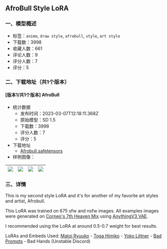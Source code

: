 ## AfroBull Style LoRA
### 一、模型概述

- 标签：`anime`, `draw style`, `afrobull`, `style`, `art style`
- 下载数：3998
- 收藏人数：661
- 评论人数：9
- 评分人数：7
- 评分：5

### 二、下载地址（共1个版本）

#### [版本1/共1个版本] AfroBull

- 统计数据
  - 发布时间：2023-03-07T12:18:11.368Z
  - 原始模型：SD 1.5
  - 下载数：3998
  - 评分人数：7
  - 评分：5
- 下载地址
  - [Afrobull.safetensors](https://civitai.com/api/download/models/7366)
- 样例图像：

| <img src="https://image.civitai.com/xG1nkqKTMzGDvpLrqFT7WA/645a0618-09fb-436e-7562-670b2ffde100/width=450/208582.jpeg" /> | <img src="https://image.civitai.com/xG1nkqKTMzGDvpLrqFT7WA/58c803c2-0a07-495d-e5c2-0eda1b0ca700/width=450/68519.jpeg" /> | <img src="https://image.civitai.com/xG1nkqKTMzGDvpLrqFT7WA/0fad3bac-02fd-44c3-b70f-6887f2d48900/width=450/68524.jpeg" /> | <img src="https://image.civitai.com/xG1nkqKTMzGDvpLrqFT7WA/f31b59a7-74f6-455b-5f9d-4acfbecc4e00/width=450/68523.jpeg" /> |
| ---- | ---- | ---- | ---- |


### 三、详情
<p>This is my second style LoRA and it's for another of my favorite art styles and artist, Afrobull.</p><p></p><p>This LoRA was trained on 675 sfw and nsfw images. All examples images were generated on <a target="_blank" rel="ugc" href="https://civitai.com/models/4669/corneos-7th-heaven-mix">Corneo's 7th Heaven Mix</a> using <a target="_blank" rel="ugc" href="https://civitai.com/models/66/anything-v3">AnythingV3 VAE</a>.</p><p></p><p>I recommended using the LoRA at around 0.5-0.7 weight for best results.</p><p></p><p>LoRAs and Embeds Used: <a rel="ugc" href="https://civitai.com/models/6101/matoi-ryuuko-kill-la-kill-lora">Matoi Ryuuko</a> - <a rel="ugc" href="https://civitai.com/models/4806/toga-himiko-ti">Toga Himiko</a> - <a rel="ugc" href="https://civitai.com/models/5400/yoko-littner-ti">Yoko Littner</a> - <a rel="ugc" href="https://huggingface.co/datasets/Nerfgun3/bad_prompt">Bad Prompts</a> - Bad Hands (Unstable Discord)</p>